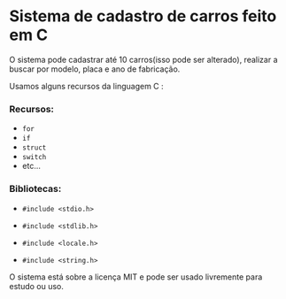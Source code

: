 # Sistema de cadastro de carros feito em C

O sistema pode cadastrar até 10 carros(isso pode ser alterado), realizar a buscar por modelo, placa e ano de fabricação.

Usamos alguns recursos da linguagem C :

### Recursos:

* `for`
* `if` 
* `struct `
* `switch `
* etc...

### Bibliotecas:

* `#include <stdio.h>`

* `#include <stdlib.h>`

* `#include <locale.h>`

* `#include <string.h>`  

O sistema está sobre a licença MIT e pode ser usado livremente para estudo ou uso.
